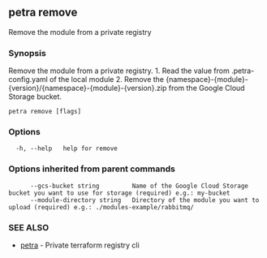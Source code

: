 ## petra remove

Remove the module from a private registry

### Synopsis

Remove the module from a private registry.
			1. Read the value from .petra-config.yaml of the local module
			2. Remove the {namespace}-{module}-{version}/{namespace}-{module}-{version}.zip from the Google Cloud Storage bucket.

```
petra remove [flags]
```

### Options

```
  -h, --help   help for remove
```

### Options inherited from parent commands

```
      --gcs-bucket string         Name of the Google Cloud Storage bucket you want to use for storage (required) e.g.: my-bucket
      --module-directory string   Directory of the module you want to upload (required) e.g.: ./modules-example/rabbitmq/
```

### SEE ALSO

* [petra](petra.md)	 - Private terraform registry cli

